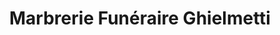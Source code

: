 ---
title: "Marbrerie Funéraire Ghielmetti"
url: /annemasse/marbrerie-funeraire-ghielmetti/
shop: directeurs de funérailles
---